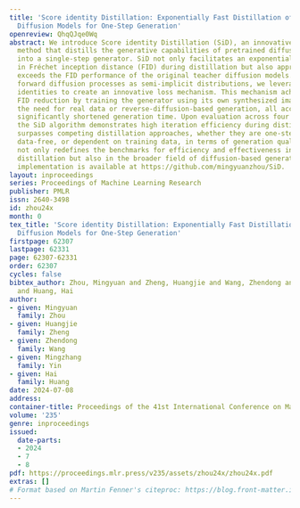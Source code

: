 ```yaml
---
title: 'Score identity Distillation: Exponentially Fast Distillation of Pretrained
  Diffusion Models for One-Step Generation'
openreview: QhqQJqe0Wq
abstract: We introduce Score identity Distillation (SiD), an innovative data-free
  method that distills the generative capabilities of pretrained diffusion models
  into a single-step generator. SiD not only facilitates an exponentially fast reduction
  in Fréchet inception distance (FID) during distillation but also approaches or even
  exceeds the FID performance of the original teacher diffusion models. By reformulating
  forward diffusion processes as semi-implicit distributions, we leverage three score-related
  identities to create an innovative loss mechanism. This mechanism achieves rapid
  FID reduction by training the generator using its own synthesized images, eliminating
  the need for real data or reverse-diffusion-based generation, all accomplished within
  significantly shortened generation time. Upon evaluation across four benchmark datasets,
  the SiD algorithm demonstrates high iteration efficiency during distillation and
  surpasses competing distillation approaches, whether they are one-step or few-step,
  data-free, or dependent on training data, in terms of generation quality. This achievement
  not only redefines the benchmarks for efficiency and effectiveness in diffusion
  distillation but also in the broader field of diffusion-based generation. The PyTorch
  implementation is available at https://github.com/mingyuanzhou/SiD.
layout: inproceedings
series: Proceedings of Machine Learning Research
publisher: PMLR
issn: 2640-3498
id: zhou24x
month: 0
tex_title: 'Score identity Distillation: Exponentially Fast Distillation of Pretrained
  Diffusion Models for One-Step Generation'
firstpage: 62307
lastpage: 62331
page: 62307-62331
order: 62307
cycles: false
bibtex_author: Zhou, Mingyuan and Zheng, Huangjie and Wang, Zhendong and Yin, Mingzhang
  and Huang, Hai
author:
- given: Mingyuan
  family: Zhou
- given: Huangjie
  family: Zheng
- given: Zhendong
  family: Wang
- given: Mingzhang
  family: Yin
- given: Hai
  family: Huang
date: 2024-07-08
address:
container-title: Proceedings of the 41st International Conference on Machine Learning
volume: '235'
genre: inproceedings
issued:
  date-parts:
  - 2024
  - 7
  - 8
pdf: https://proceedings.mlr.press/v235/assets/zhou24x/zhou24x.pdf
extras: []
# Format based on Martin Fenner's citeproc: https://blog.front-matter.io/posts/citeproc-yaml-for-bibliographies/
---
```

